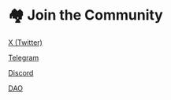 # 🏘️ Join the Community

[X (Twitter)](https://twitter.com/Galactic\_Mining)

[Telegram](https://t.me/Galactic\_Miners)

[Discord](https://discord.gg/FjgqZaQ9bp)

[DAO](https://dao.enterprise.money/dao?address=terra17f7axfawa0k7k6tdq0ha0zzrfgun0cqp8ex5smjtq6528x9t3wfse2txjv)
